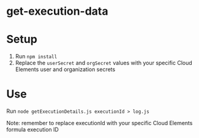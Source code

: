 # get-execution-data

# Setup

1. Run `npm install`
2. Replace the `userSecret` and `orgSecret` values with your specific Cloud Elements user and organization secrets

# Use

Run `node getExecutionDetails.js executionId > log.js`

Note: remember to replace executionId with your specific Cloud Elements formula execution ID
